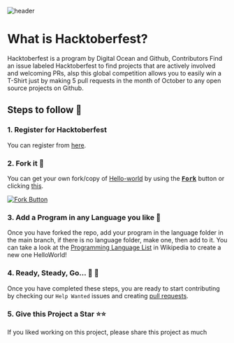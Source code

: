 ![header](https://raw.githubusercontent.com/GitHubExperts-LK/My-First-PR/master/resources/cover.jpeg)

# What is Hacktoberfest?
Hacktoberfest is a program by Digital Ocean and Github, Contributors Find an issue labeled Hacktoberfest to find projects that are actively involved and welcoming PRs, alsp this global competition allows you to easily win a T-Shirt just by making 5 pull requests in the month of October to any open source projects on Github. 

## Steps to follow :scroll:

### 1. Register for Hacktoberfest
You can register from [here](https://hacktoberfest.digitalocean.com).

### 2. Fork it :fork_and_knife:

You can get your own fork/copy of [Hello-world](https://github.com/GitHubExperts-LK/Hello-World) by using the <a href="https://github.com/GitHubExperts-LK/Hello-World/new/master?readme=1#fork-destination-box"><kbd><b>Fork</b></kbd></a> button or clicking [this](https://github.com/GitHubExperts-LK/Hello-World/new/master?readme=1#fork-destination-box).

 [![Fork Button](https://help.github.com/assets/images/help/repository/fork_button.jpg)](https://github.com/GitHubExperts-LK/Hello-World)

### 3. Add a Program in any Language you like 🎃 
Once you have forked the repo, add your program in the language folder in 
the main branch, if there is no language folder, make one, then add to it.
You can take a look at the [Programming Language List](https://en.wikipedia.org/wiki/List_of_programming_languages) in Wikipedia to create a new one HelloWorld!

### 4. Ready, Steady, Go... :turtle: :rabbit2:

Once you have completed these steps, you are ready to start contributing 
by checking our `Help Wanted` issues and creating [pull requests](https://github.com/GitHubExperts-LK/Hello-World/pulls).

### 5. Give this Project a Star :star::star:

If you liked working on this project, please share this project as much 

